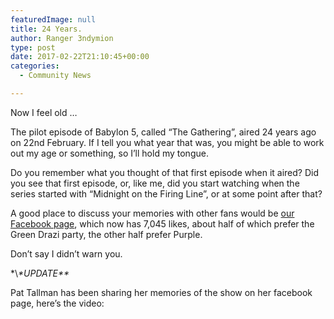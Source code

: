 ```yaml
---
featuredImage: null
title: 24 Years.
author: Ranger 3ndymion
type: post
date: 2017-02-22T21:10:45+00:00
categories:
  - Community News

---
```

Now I feel old &#8230;

The pilot episode of Babylon 5, called &#8220;The Gathering&#8221;, aired 24 years ago on 22nd February. If I tell you what year that was, you might be able to work out my age or something, so I&#8217;ll hold my tongue.

Do you remember what you thought of that first episode when it aired? Did you see that first episode, or, like me, did you start watching when the series started with &#8220;Midnight on the Firing Line&#8221;, or at some point after that?

A good place to discuss your memories with other fans would be [our Facebook page][1], which now has 7,045 likes, about half of which prefer the Green Drazi party, the other half prefer Purple.

Don&#8217;t say I didn&#8217;t warn you.

\*\\*\*UPDATE\*\**

Pat Tallman has been sharing her memories of the show on her facebook page, here&#8217;s the video:

 [1]: https://www.facebook.com/FreeBabylon5/
